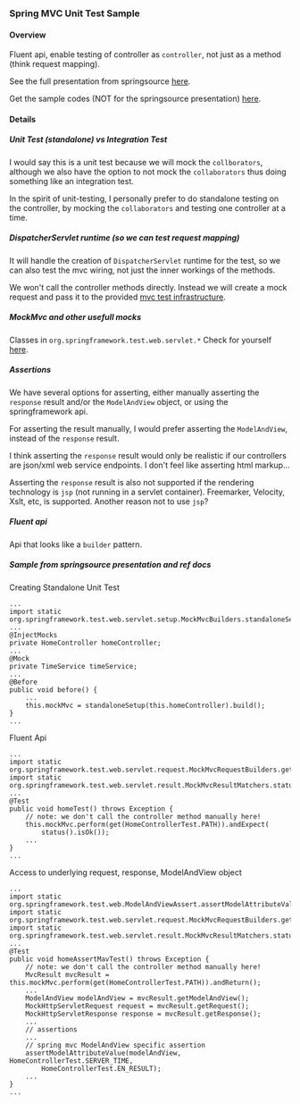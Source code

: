 ### Spring MVC Unit Test Sample

#### Overview
Fluent api, enable testing of controller as `controller`, not just as a method (think request mapping).

See the full presentation from springsource [here](https://www.youtube.com/watch?v=K6x8LE7Qd1Q "Webinar: Testing Web Applications with Spring 3.2").

Get the sample codes (NOT for the springsource presentation) [here](https://github.com/andirdju/spring-mvc-unit-test-sample "GitHub - andirdju - spring-mvc-unit-test-sample").

#### Details
##### Unit Test (standalone) vs Integration Test
I would say this is a unit test because we will mock the `collborators`, although we also have the option to not mock the `collaborators` thus doing something like an integration test.

In the spirit of unit-testing, I personally prefer to do standalone testing on the controller, by mocking the `collaborators` and testing one controller at a time.

##### DispatcherServlet runtime (so we can test request mapping)
It will handle the creation of `DispatcherServlet` runtime for the test, so we can also test the mvc wiring, not just the inner workings of the methods.

We won't call the controller methods directly. Instead we will create a mock request and pass it to the provided [mvc test infrastructure](http://static.springsource.org/spring/docs/3.2.x/javadoc-api/org/springframework/test/web/servlet/MockMvc.html "MockMvc"). 

##### MockMvc and other usefull mocks
Classes in `org.springframework.test.web.servlet.*`
Check for yourself [here](http://static.springsource.org/spring/docs/3.2.x/javadoc-api/org/springframework/test/web/servlet/package-summary.html "Contains server-side support for testing Spring MVC applications").


##### Assertions
We have several options for asserting, either manually asserting the `response` result and/or the `ModelAndView` object, or using the springframework api.

For asserting the result manually, I would prefer asserting the `ModelAndView`, instead of the `response` result.

I think asserting the `response` result would only be realistic if our controllers are json/xml web service endpoints. I don't feel like asserting html markup...

Asserting the `response` result is also not supported if the rendering technology is `jsp` (not running in a servlet container). Freemarker, Velocity, Xslt, etc, is supported. Another reason not to use `jsp`?

##### Fluent api
Api that looks like a `builder` pattern.

##### Sample from springsource presentation and ref docs
Creating Standalone Unit Test

    ...
    import static org.springframework.test.web.servlet.setup.MockMvcBuilders.standaloneSetup;
    ...
    @InjectMocks
    private HomeController homeController;
    ...
    @Mock
    private TimeService timeService;
    ...
    @Before
    public void before() {
        ...
        this.mockMvc = standaloneSetup(this.homeController).build();
    }
    ...

Fluent Api

    ...
    import static org.springframework.test.web.servlet.request.MockMvcRequestBuilders.get;
    import static org.springframework.test.web.servlet.result.MockMvcResultMatchers.status;
    ...
    @Test
    public void homeTest() throws Exception {
        // note: we don't call the controller method manually here!
        this.mockMvc.perform(get(HomeControllerTest.PATH)).andExpect(
            status().isOk());
        ...
    }
    ...

Access to underlying request, response, ModelAndView object

    ...
    import static org.springframework.test.web.ModelAndViewAssert.assertModelAttributeValue;
    import static org.springframework.test.web.servlet.request.MockMvcRequestBuilders.get;
    import static org.springframework.test.web.servlet.result.MockMvcResultMatchers.status;
    ...
    @Test
    public void homeAssertMavTest() throws Exception {
        // note: we don't call the controller method manually here!
        MvcResult mvcResult = this.mockMvc.perform(get(HomeControllerTest.PATH)).andReturn();
        ...
        ModelAndView modelAndView = mvcResult.getModelAndView();
        MockHttpServletRequest request = mvcResult.getRequest();
        MockHttpServletResponse response = mvcResult.getResponse();
        ...    
        // assertions
        ...
        // spring mvc ModelAndView specific assertion
        assertModelAttributeValue(modelAndView, HomeControllerTest.SERVER_TIME,
            HomeControllerTest.EN_RESULT);
        ...
    }
    ...
